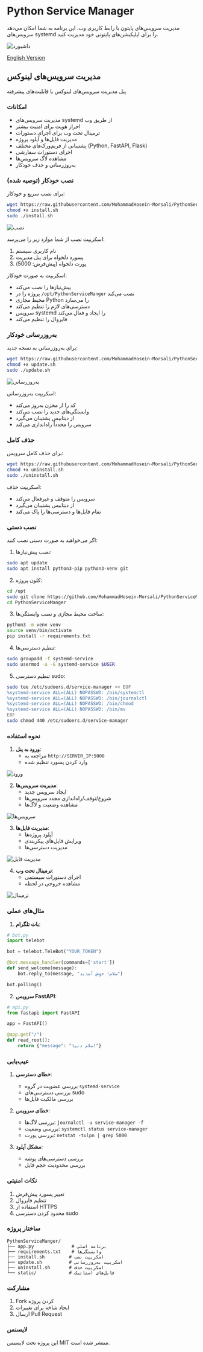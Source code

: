 # Python Service Manager

مدیریت سرویس‌های پایتون با رابط کاربری وب. این برنامه به شما امکان می‌دهد سرویس‌های systemd را برای اپلیکیشن‌های پایتونی خود مدیریت کنید.

![داشبورد](screenshots/dashboard.png)

[English Version](README_EN.md)

## مدیریت سرویس‌های لینوکس
پنل مدیریت سرویس‌های لینوکس با قابلیت‌های پیشرفته

### امکانات
- مدیریت سرویس‌های systemd از طریق وب
- احراز هویت برای امنیت بیشتر
- ترمینال تحت وب برای اجرای دستورات
- مدیریت فایل‌ها و آپلود پروژه
- پشتیبانی از فریم‌ورک‌های مختلف (Python, FastAPI, Flask)
- اجرای دستورات سفارشی
- مشاهده لاگ سرویس‌ها
- به‌روزرسانی و حذف خودکار

### نصب خودکار (توصیه شده)
برای نصب سریع و خودکار:
```bash
wget https://raw.githubusercontent.com/MohammadHosein-Morsali/PythonServiceManger/main/install.sh
chmod +x install.sh
sudo ./install.sh
```

![نصب](screenshots/install.png)

اسکریپت نصب از شما موارد زیر را می‌پرسد:
1. نام کاربری سیستم
2. پسورد دلخواه برای پنل مدیریت
3. پورت دلخواه (پیش‌فرض: 5000)

اسکریپت به صورت خودکار:
- پیش‌نیازها را نصب می‌کند
- پروژه را در `/opt/PythonServiceManger` نصب می‌کند
- محیط مجازی Python را می‌سازد
- دسترسی‌های لازم را تنظیم می‌کند
- سرویس systemd را ایجاد و فعال می‌کند
- فایروال را تنظیم می‌کند

### به‌روزرسانی خودکار
برای به‌روزرسانی به نسخه جدید:
```bash
wget https://raw.githubusercontent.com/MohammadHosein-Morsali/PythonServiceManger/main/update.sh
chmod +x update.sh
sudo ./update.sh
```

![به‌روزرسانی](screenshots/update.png)

اسکریپت به‌روزرسانی:
- کد را از مخزن به‌روز می‌کند
- وابستگی‌های جدید را نصب می‌کند
- از دیتابیس پشتیبان می‌گیرد
- سرویس را مجدداً راه‌اندازی می‌کند

### حذف کامل
برای حذف کامل سرویس:
```bash
wget https://raw.githubusercontent.com/MohammadHosein-Morsali/PythonServiceManger/main/uninstall.sh
chmod +x uninstall.sh
sudo ./uninstall.sh
```

اسکریپت حذف:
- سرویس را متوقف و غیرفعال می‌کند
- از دیتابیس پشتیبان می‌گیرد
- تمام فایل‌ها و دسترسی‌ها را پاک می‌کند

### نصب دستی
اگر می‌خواهید به صورت دستی نصب کنید:

1. نصب پیش‌نیازها:
```bash
sudo apt update
sudo apt install python3-pip python3-venv git
```

2. کلون پروژه:
```bash
cd /opt
sudo git clone https://github.com/MohammadHosein-Morsali/PythonServiceManger.git
cd PythonServiceManger
```

3. ساخت محیط مجازی و نصب وابستگی‌ها:
```bash
python3 -m venv venv
source venv/bin/activate
pip install -r requirements.txt
```

4. تنظیم دسترسی‌ها:
```bash
sudo groupadd -f systemd-service
sudo usermod -a -G systemd-service $USER
```

5. تنظیم دسترسی sudo:
```bash
sudo tee /etc/sudoers.d/service-manager << EOF
%systemd-service ALL=(ALL) NOPASSWD: /bin/systemctl
%systemd-service ALL=(ALL) NOPASSWD: /bin/journalctl
%systemd-service ALL=(ALL) NOPASSWD: /bin/chmod
%systemd-service ALL=(ALL) NOPASSWD: /bin/mv
EOF
sudo chmod 440 /etc/sudoers.d/service-manager
```

### نحوه استفاده

1. **ورود به پنل**:
   - مراجعه به `http://SERVER_IP:5000`
   - وارد کردن پسورد تنظیم شده

![ورود](screenshots/login.png)

2. **مدیریت سرویس‌ها**:
   - ایجاد سرویس جدید
   - شروع/توقف/راه‌اندازی مجدد سرویس‌ها
   - مشاهده وضعیت و لاگ‌ها

![سرویس‌ها](screenshots/services.png)

3. **مدیریت فایل‌ها**:
   - آپلود پروژه‌ها
   - ویرایش فایل‌های پیکربندی
   - مدیریت دسترسی‌ها

![مدیریت فایل](screenshots/file-manager.png)

4. **ترمینال تحت وب**:
   - اجرای دستورات سیستمی
   - مشاهده خروجی در لحظه

![ترمینال](screenshots/terminal.png)

### مثال‌های عملی

1. **بات تلگرام**:
```python
# bot.py
import telebot

bot = telebot.TeleBot("YOUR_TOKEN")

@bot.message_handler(commands=['start'])
def send_welcome(message):
    bot.reply_to(message, "سلام! خوش آمدید")

bot.polling()
```

2. **سرویس FastAPI**:
```python
# api.py
from fastapi import FastAPI

app = FastAPI()

@app.get("/")
def read_root():
    return {"message": "سلام دنیا!"}
```

### عیب‌یابی

1. **خطای دسترسی**:
   - بررسی عضویت در گروه `systemd-service`
   - بررسی دسترسی‌های sudo
   - بررسی مالکیت فایل‌ها

2. **خطای سرویس**:
   - بررسی لاگ‌ها: `journalctl -u service-manager -f`
   - بررسی وضعیت: `systemctl status service-manager`
   - بررسی پورت: `netstat -tulpn | grep 5000`

3. **مشکل آپلود**:
   - بررسی دسترسی‌های پوشه
   - بررسی محدودیت حجم فایل

### نکات امنیتی
1. تغییر پسورد پیش‌فرض
2. تنظیم فایروال
3. استفاده از HTTPS
4. محدود کردن دسترسی sudo

### ساختار پروژه
```
PythonServiceManger/
├── app.py              # برنامه اصلی
├── requirements.txt    # وابستگی‌ها
├── install.sh         # اسکریپت نصب
├── update.sh          # اسکریپت به‌روزرسانی
├── uninstall.sh       # اسکریپت حذف
└── static/            # فایل‌های استاتیک
```

### مشارکت
1. Fork کردن پروژه
2. ایجاد شاخه برای تغییرات
3. ارسال Pull Request

### لایسنس
این پروژه تحت لایسنس MIT منتشر شده است. 